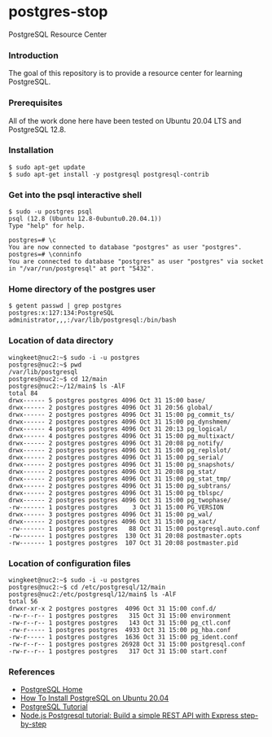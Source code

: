 # postgres-stop
PostgreSQL Resource Center

### Introduction
The goal of this repository is to provide a resource center for learning PostgreSQL.

### Prerequisites
All of the work done here have been tested on Ubuntu 20.04 LTS and PostgreSQL 12.8.

### Installation
```
$ sudo apt-get update
$ sudo apt-get install -y postgresql postgresql-contrib
```

### Get into the psql interactive shell
```
$ sudo -u postgres psql
psql (12.8 (Ubuntu 12.8-0ubuntu0.20.04.1))
Type "help" for help.

postgres=# \c
You are now connected to database "postgres" as user "postgres".
postgres=# \conninfo
You are connected to database "postgres" as user "postgres" via socket in "/var/run/postgresql" at port "5432".
```

### Home directory of the postgres user
```
$ getent passwd | grep postgres
postgres:x:127:134:PostgreSQL administrator,,,:/var/lib/postgresql:/bin/bash
```

### Location of data directory
```
wingkeet@nuc2:~$ sudo -i -u postgres
postgres@nuc2:~$ pwd
/var/lib/postgresql
postgres@nuc2:~$ cd 12/main
postgres@nuc2:~/12/main$ ls -AlF
total 84
drwx------ 5 postgres postgres 4096 Oct 31 15:00 base/
drwx------ 2 postgres postgres 4096 Oct 31 20:56 global/
drwx------ 2 postgres postgres 4096 Oct 31 15:00 pg_commit_ts/
drwx------ 2 postgres postgres 4096 Oct 31 15:00 pg_dynshmem/
drwx------ 4 postgres postgres 4096 Oct 31 20:13 pg_logical/
drwx------ 4 postgres postgres 4096 Oct 31 15:00 pg_multixact/
drwx------ 2 postgres postgres 4096 Oct 31 20:08 pg_notify/
drwx------ 2 postgres postgres 4096 Oct 31 15:00 pg_replslot/
drwx------ 2 postgres postgres 4096 Oct 31 15:00 pg_serial/
drwx------ 2 postgres postgres 4096 Oct 31 15:00 pg_snapshots/
drwx------ 2 postgres postgres 4096 Oct 31 20:08 pg_stat/
drwx------ 2 postgres postgres 4096 Oct 31 15:00 pg_stat_tmp/
drwx------ 2 postgres postgres 4096 Oct 31 15:00 pg_subtrans/
drwx------ 2 postgres postgres 4096 Oct 31 15:00 pg_tblspc/
drwx------ 2 postgres postgres 4096 Oct 31 15:00 pg_twophase/
-rw------- 1 postgres postgres    3 Oct 31 15:00 PG_VERSION
drwx------ 3 postgres postgres 4096 Oct 31 15:00 pg_wal/
drwx------ 2 postgres postgres 4096 Oct 31 15:00 pg_xact/
-rw------- 1 postgres postgres   88 Oct 31 15:00 postgresql.auto.conf
-rw------- 1 postgres postgres  130 Oct 31 20:08 postmaster.opts
-rw------- 1 postgres postgres  107 Oct 31 20:08 postmaster.pid
```

### Location of configuration files
```
wingkeet@nuc2:~$ sudo -i -u postgres
postgres@nuc2:~$ cd /etc/postgresql/12/main
postgres@nuc2:/etc/postgresql/12/main$ ls -AlF
total 56
drwxr-xr-x 2 postgres postgres  4096 Oct 31 15:00 conf.d/
-rw-r--r-- 1 postgres postgres   315 Oct 31 15:00 environment
-rw-r--r-- 1 postgres postgres   143 Oct 31 15:00 pg_ctl.conf
-rw-r----- 1 postgres postgres  4933 Oct 31 15:00 pg_hba.conf
-rw-r----- 1 postgres postgres  1636 Oct 31 15:00 pg_ident.conf
-rw-r--r-- 1 postgres postgres 26928 Oct 31 15:00 postgresql.conf
-rw-r--r-- 1 postgres postgres   317 Oct 31 15:00 start.conf
```

### References
- [PostgreSQL Home](https://www.postgresql.org/)
- [How To Install PostgreSQL on Ubuntu 20.04](https://www.digitalocean.com/community/tutorials/how-to-install-postgresql-on-ubuntu-20-04-quickstart)
- [PostgreSQL Tutorial](https://www.postgresqltutorial.com/)
- [Node.js Postgresql tutorial: Build a simple REST API with Express step-by-step](https://geshan.com.np/blog/2021/01/nodejs-postgresql-tutorial/)
